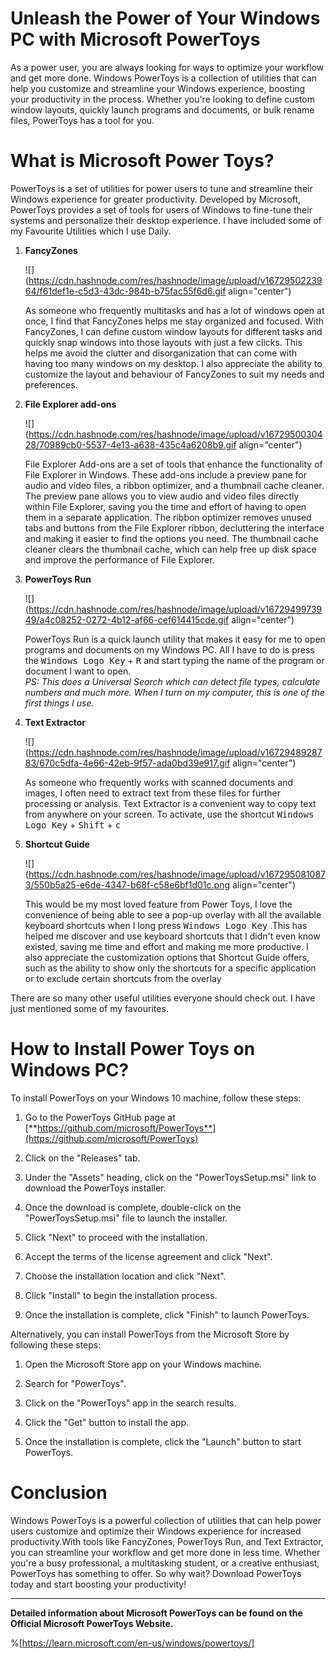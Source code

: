 # Unleash the Power of Your Windows PC with Microsoft PowerToys

As a power user, you are always looking for ways to optimize your workflow and get more done. Windows PowerToys is a collection of utilities that can help you customize and streamline your Windows experience, boosting your productivity in the process. Whether you're looking to define custom window layouts, quickly launch programs and documents, or bulk rename files, PowerToys has a tool for you.

# What is Microsoft Power Toys?

PowerToys is a set of utilities for power users to tune and streamline their Windows experience for greater productivity. Developed by Microsoft, PowerToys provides a set of tools for users of Windows to fine-tune their systems and personalize their desktop experience. I have included some of my Favourite Utilities which I use Daily.

1. **FancyZones**
    
    ![](https://cdn.hashnode.com/res/hashnode/image/upload/v1672950223964/f61def1e-c5d3-43dc-984b-b75fac55f6d6.gif align="center")
    
    As someone who frequently multitasks and has a lot of windows open at once, I find that FancyZones helps me stay organized and focused. With FancyZones, I can define custom window layouts for different tasks and quickly snap windows into those layouts with just a few clicks. This helps me avoid the clutter and disorganization that can come with having too many windows on my desktop. I also appreciate the ability to customize the layout and behaviour of FancyZones to suit my needs and preferences.
    
2. **File Explorer add-ons**
    
    ![](https://cdn.hashnode.com/res/hashnode/image/upload/v1672950030428/70989cb0-5537-4e13-a638-435c4a6208b9.gif align="center")
    
    File Explorer Add-ons are a set of tools that enhance the functionality of File Explorer in Windows. These add-ons include a preview pane for audio and video files, a ribbon optimizer, and a thumbnail cache cleaner. The preview pane allows you to view audio and video files directly within File Explorer, saving you the time and effort of having to open them in a separate application. The ribbon optimizer removes unused tabs and buttons from the File Explorer ribbon, decluttering the interface and making it easier to find the options you need. The thumbnail cache cleaner clears the thumbnail cache, which can help free up disk space and improve the performance of File Explorer.
    
3. **PowerToys Run**
    
    ![](https://cdn.hashnode.com/res/hashnode/image/upload/v1672949973949/a4c08252-0272-4b12-af66-cef614415cde.gif align="center")
    
    PowerToys Run is a quick launch utility that makes it easy for me to open programs and documents on my Windows PC. All I have to do is press the <kbd>Windows Logo Key</kbd> + <kbd>R</kbd> and start typing the name of the program or document I want to open.  
    *PS: This does a Universal Search which can detect file types, calculate numbers and much more. When I turn on my computer, this is one of the first things I use.*
    
4. **Text Extractor**
    
    ![](https://cdn.hashnode.com/res/hashnode/image/upload/v1672948928783/670c5dfa-4e66-42eb-9f57-ada0bd39e917.gif align="center")
    
    As someone who frequently works with scanned documents and images, I often need to extract text from these files for further processing or analysis. Text Extractor is a convenient way to copy text from anywhere on your screen. To activate, use the shortcut <kbd>Windows Logo Key</kbd> + <kbd>Shift</kbd> + <kbd>c</kbd>
    
5. **Shortcut Guide**
    
    ![](https://cdn.hashnode.com/res/hashnode/image/upload/v1672950810873/550b5a25-e6de-4347-b68f-c58e6bf1d01c.png align="center")
    
    This would be my most loved feature from Power Toys, I love the convenience of being able to see a pop-up overlay with all the available keyboard shortcuts when I long press <kbd>Windows Logo Key</kbd> .This has helped me discover and use keyboard shortcuts that I didn't even know existed, saving me time and effort and making me more productive. I also appreciate the customization options that Shortcut Guide offers, such as the ability to show only the shortcuts for a specific application or to exclude certain shortcuts from the overlay
    

There are so many other useful utilities everyone should check out. I have just mentioned some of my favourites.

# How to Install Power Toys on Windows PC?

To install PowerToys on your Windows 10 machine, follow these steps:

1. Go to the PowerToys GitHub page at [**https://github.com/microsoft/PowerToys**](https://github.com/microsoft/PowerToys)
    
2. Click on the "Releases" tab.
    
3. Under the "Assets" heading, click on the "PowerToysSetup.msi" link to download the PowerToys installer.
    
4. Once the download is complete, double-click on the "PowerToysSetup.msi" file to launch the installer.
    
5. Click "Next" to proceed with the installation.
    
6. Accept the terms of the license agreement and click "Next".
    
7. Choose the installation location and click "Next".
    
8. Click "Install" to begin the installation process.
    
9. Once the installation is complete, click "Finish" to launch PowerToys.
    

Alternatively, you can install PowerToys from the Microsoft Store by following these steps:

1. Open the Microsoft Store app on your Windows machine.
    
2. Search for "PowerToys".
    
3. Click on the "PowerToys" app in the search results.
    
4. Click the "Get" button to install the app.
    
5. Once the installation is complete, click the "Launch" button to start PowerToys.
    

# Conclusion

Windows PowerToys is a powerful collection of utilities that can help power users customize and optimize their Windows experience for increased productivity.With tools like FancyZones, PowerToys Run, and Text Extractor, you can streamline your workflow and get more done in less time. Whether you're a busy professional, a multitasking student, or a creative enthusiast, PowerToys has something to offer. So why wait? Download PowerToys today and start boosting your productivity!

---

**Detailed information about Microsoft PowerToys can be found on the Official Microsoft PowerToys Website.**

%[https://learn.microsoft.com/en-us/windows/powertoys/]